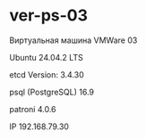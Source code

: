 # ver-ps-03
Виртуальная машина VMWare 03

Ubuntu 24.04.2 LTS

etcd Version: 3.4.30

psql (PostgreSQL) 16.9 

patroni 4.0.6

IP 192.168.79.30
